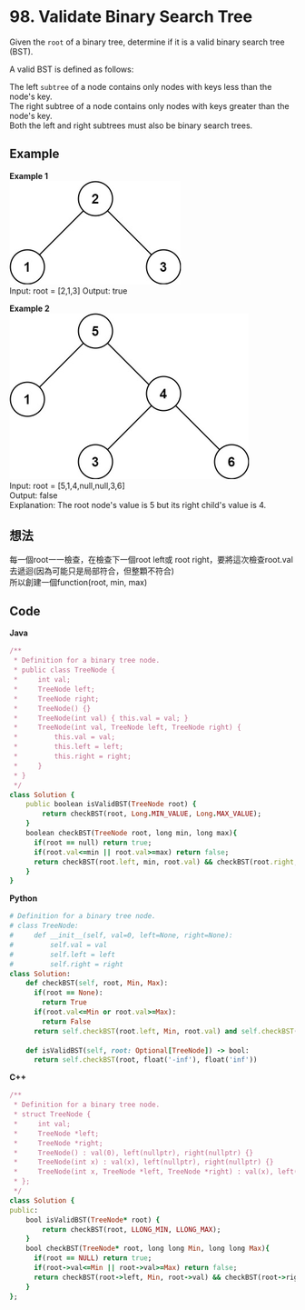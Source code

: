 # 98. Validate Binary Search Tree
Given the `root` of a binary tree, determine if it is a valid binary search tree (BST).  

A valid BST is defined as follows:  

The left `subtree` of a node contains only nodes with keys less than the node's key.  
The right subtree of a node contains only nodes with keys greater than the node's key.  
Both the left and right subtrees must also be binary search trees.  
 
## Example
**Example 1**  
![Image](https://github.com/Adalyne/Leetcode/blob/a044787fccbc4d110e06066ec575b260acb34482/Binary%20Search%20Tree/Image/tree1.jpg)  
Input: root = [2,1,3]
Output: true

**Example 2**  
![Image](https://github.com/Adalyne/Leetcode/blob/6fa90f2f25ad402e573bf4768f8f6a0190b14621/Binary%20Search%20Tree/Image/tree2.jpg)  
Input: root = [5,1,4,null,null,3,6]  
Output: false  
Explanation: The root node's value is 5 but its right child's value is 4.  

## 想法
每一個root一一檢查，在檢查下一個root left或 root right，要將這次檢查root.val去遞迴(因為可能只是局部符合，但整顆不符合)  
所以創建一個function(root, min, max)  

## Code
**Java**
```ruby
/**
 * Definition for a binary tree node.
 * public class TreeNode {
 *     int val;
 *     TreeNode left;
 *     TreeNode right;
 *     TreeNode() {}
 *     TreeNode(int val) { this.val = val; }
 *     TreeNode(int val, TreeNode left, TreeNode right) {
 *         this.val = val;
 *         this.left = left;
 *         this.right = right;
 *     }
 * }
 */
class Solution {
    public boolean isValidBST(TreeNode root) {
        return checkBST(root, Long.MIN_VALUE, Long.MAX_VALUE);
    }
    boolean checkBST(TreeNode root, long min, long max){
      if(root == null) return true;
      if(root.val<=min || root.val>=max) return false;
      return checkBST(root.left, min, root.val) && checkBST(root.right, root.val, max);
    }
}
```
**Python**
```ruby
# Definition for a binary tree node.
# class TreeNode:
#     def __init__(self, val=0, left=None, right=None):
#         self.val = val
#         self.left = left
#         self.right = right
class Solution:
    def checkBST(self, root, Min, Max):
      if(root == None):
        return True
      if(root.val<=Min or root.val>=Max):
        return False
      return self.checkBST(root.left, Min, root.val) and self.checkBST(root.right, root.val, Max)

    def isValidBST(self, root: Optional[TreeNode]) -> bool:
      return self.checkBST(root, float('-inf'), float('inf'))  
```
**C++**
```ruby
/**
 * Definition for a binary tree node.
 * struct TreeNode {
 *     int val;
 *     TreeNode *left;
 *     TreeNode *right;
 *     TreeNode() : val(0), left(nullptr), right(nullptr) {}
 *     TreeNode(int x) : val(x), left(nullptr), right(nullptr) {}
 *     TreeNode(int x, TreeNode *left, TreeNode *right) : val(x), left(left), right(right) {}
 * };
 */
class Solution {
public:
    bool isValidBST(TreeNode* root) {
        return checkBST(root, LLONG_MIN, LLONG_MAX);
    }
    bool checkBST(TreeNode* root, long long Min, long long Max){
      if(root == NULL) return true;
      if(root->val<=Min || root->val>=Max) return false;
      return checkBST(root->left, Min, root->val) && checkBST(root->right, root->val, Max);
    }
};
```

